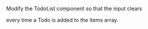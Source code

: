 Modify the TodoList component so that the input clears

every time a Todo is added to the items array.
